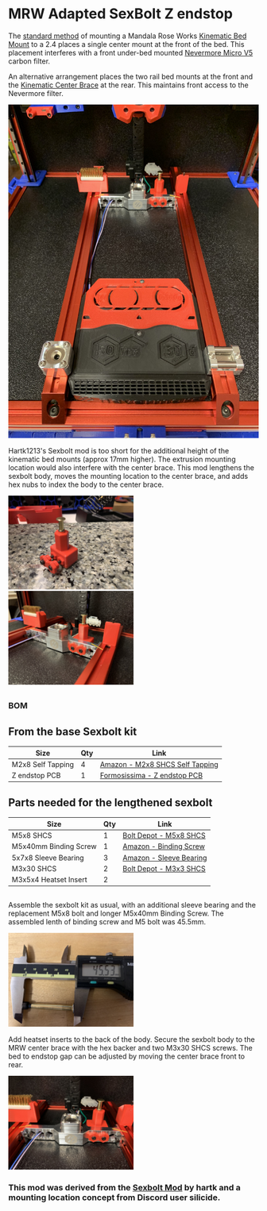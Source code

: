# MRW Adapted SexBolt Z endstop 

The [standard method](https://cdn.shopify.com/s/files/1/0608/5135/5901/files/My_observation_of_Mandala_Rose_Works_Voron_pre-production-kinematics.pdf?v=1639838120) of mounting a Mandala Rose Works [Kinematic Bed Mount](https://mandalaroseworks.com/products/matched-height-kinematic-kit?variant=42044335685885) to a 2.4 places a single center mount at the front of the bed.  This placement interferes with a front under-bed mounted [Nevermore Micro V5](https://github.com/nevermore3d/Nevermore_Micro) carbon filter.

An alternative arrangement places the two rail bed mounts at the front and the [Kinematic Center Brace](https://mandalaroseworks.com/products/kinematic-center-brace-for-voron-2-4?variant=42450938233085)
at the rear.  This maintains front access to the Nevermore filter.

![1](Images/1.jpeg) 

Hartk1213's Sexbolt mod is too short for the additional height of the kinematic bed mounts (approx 17mm higher).  The extrusion mounting location would also interfere with the center brace.  This mod lengthens the sexbolt body, moves the mounting location to the center brace, and adds hex nubs to index the body to the center brace.

<img src="Images/2.jpeg" width="50%" height="50%">
<img src="Images/3.jpeg" width="50%" height="50%">

##

### BOM
## From the base Sexbolt kit
|Size|Qty|Link|
|---|---|---|			
|M2x8 Self Tapping|4|[Amazon - M2x8 SHCS Self Tapping](https://www.amazon.com/dp/B00YBMRAH4)|		
|Z endstop PCB | 1 | [Formosissima - Z endstop PCB](https://deepfriedhero.in/products/z-endstop-pcb-for-voron-v2-4)|

## Parts needed for the lengthened sexbolt
|Size|Qty|Link|
|---|---|---|			
|M5x8 SHCS|1|[Bolt Depot - M5x8 SHCS](https://www.boltdepot.com/Product-Details.aspx?product=6518)|
|M5x40mm Binding Screw|1|[Amazon - Binding Screw](https://www.amazon.com/dp/B07GSQGZQX)|
|5x7x8 Sleeve Bearing|3|[Amazon - Sleeve Bearing](https://www.amazon.com/dp/B07JLVRYKT)|
|M3x30 SHCS|2|[Bolt Depot - M3x3 SHCS](https://www.boltdepot.com/Product-Details.aspx?product=6518)|
|M3x5x4 Heatset Insert|2||

##

Assemble the sexbolt kit as usual, with an additional sleeve bearing and the replacement M5x8 bolt and longer M5x40mm Binding Screw.  The assembled lenth of binding screw and M5 bolt was 45.5mm.

<img src="Images/5.jpeg" width="50%" height="50%">

Add heatset inserts to the back of the body.  Secure the sexbolt body to the MRW center brace with the hex backer and two M3x30 SHCS screws.  The bed to endstop gap can be adjusted by moving the center brace front to rear.

<img src="Images/4.jpeg" width="50%" height="50%">

### This mod was derived from the [Sexbolt Mod](https://github.com/VoronDesign/VoronUsers/tree/master/printer_mods/hartk1213/Voron2.4_SexBolt_ZEndstop) by hartk and a mounting location concept from Discord user silicide. 

